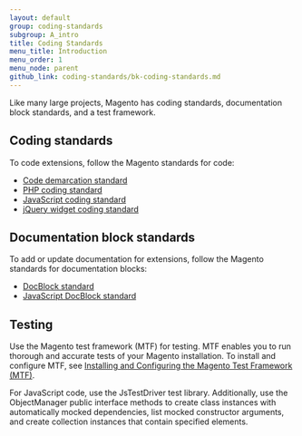 ```yaml
---
layout: default
group: coding-standards
subgroup: A_intro
title: Coding Standards
menu_title: Introduction
menu_order: 1
menu_node: parent
github_link: coding-standards/bk-coding-standards.md
---
```


<p>Like many large projects, Magento has coding standards, documentation block standards, and a test framework.</p>
<h2 id="coding-standards">Coding standards</h2>
<p>To code extensions, follow the Magento standards for code:</p>
<ul>
<li><a href="{{ site.gdeurl }}coding-standards/coding-standard-demarcation.html">Code demarcation standard</a></li>
<li><a href="{{ site.gdeurl }}coding-standards/code-standard-php.html">PHP coding standard</a></li>
<li><a href="{{ site.gdeurl }}coding-standards/code-standard-javascript.html">JavaScript coding standard</a></li>
<li><a href="{{ site.gdeurl }}coding-standards/coding-standard-jquery-widgets.html">jQuery widget coding standard</a></li>
</ul>
<h2 id="doc-block-standards">Documentation block standards</h2>
<p>To add or update documentation for extensions, follow the Magento standards for documentation blocks:</p>
<ul>
<li><a href="{{ site.gdeurl }}coding-standards/docblock-standard-general.html">DocBlock standard</a></li>
<li><a href="{{ site.gdeurl }}coding-standards/docblock-standard-javascript-general.html">JavaScript DocBlock standard</a></li>
</ul>
<h2 id="testing">Testing</h2>

Use the Magento test framework (MTF) for testing. MTF enables you to run thorough and accurate tests of your Magento installation. To install and configure MTF, see [Installing and Configuring the Magento Test Framework (MTF)](https://github.com/magento/mtf/blob/master/docs/install-config.md).

<p>For JavaScript code, use the JsTestDriver test library. Additionally, use the ObjectManager public interface methods to create class instances with automatically mocked dependencies, list mocked constructor arguments, and create collection instances that contain specified elements.</p>




